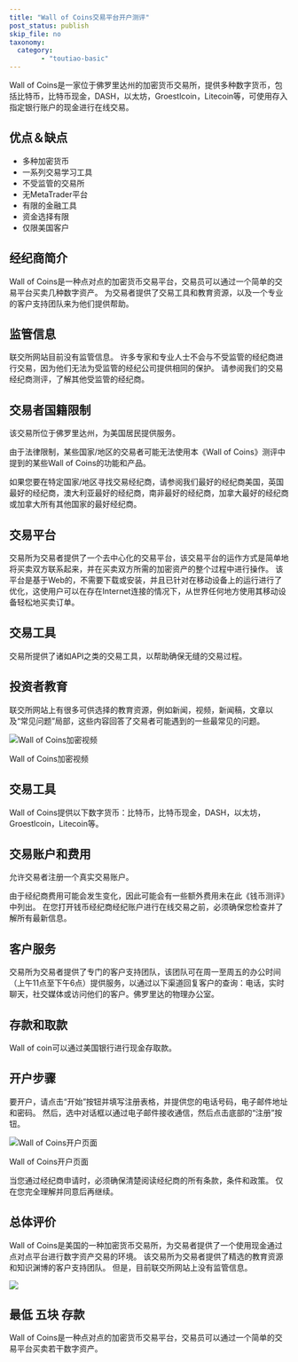 ```yaml
---
title: "Wall of Coins交易平台开户测评"
post_status: publish
skip_file: no
taxonomy:
  category:
        - "toutiao-basic"
---
```


Wall of Coins是一家位于佛罗里达州的加密货币交易所，提供多种数字货币，包括比特币，比特币现金，DASH，以太坊，Groestlcoin，Litecoin等，可使用存入指定银行账户的现金进行在线交易。

## 优点＆缺点

- 多种加密货币
- 一系列交易学习工具
- 不受监管的交易所
- 无MetaTrader平台
- 有限的金融工具
- 资金选择有限
- 仅限美国客户

## 经纪商简介

Wall of Coins是一种点对点的加密货币交易平台，交易员可以通过一个简单的交易平台买卖几种数字资产。 为交易者提供了交易工具和教育资源，以及一个专业的客户支持团队来为他们提供帮助。

## 监管信息

联交所网站目前没有监管信息。 许多专家和专业人士不会与不受监管的经纪商进行交易，因为他们无法为受监管的经纪公司提供相同的保护。 请参阅我们的交易经纪商测评，了解其他受监管的经纪商。

## 交易者国籍限制

该交易所位于佛罗里达州，为美国居民提供服务。

由于法律限制，某些国家/地区的交易者可能无法使用本《Wall of Coins》测评中提到的某些Wall of Coins的功能和产品。

如果您要在特定国家/地区寻找交易经纪商，请参阅我们最好的经纪商美国，英国最好的经纪商，澳大利亚最好的经纪商，南非最好的经纪商，加拿大最好的经纪商或加拿大所有其他国家的最好经纪商。

## 交易平台

交易所为交易者提供了一个去中心化的交易平台，该交易平台的运作方式是简单地将买卖双方联系起来，并在买卖双方所需的加密资产的整个过程中进行操作。 该平台是基于Web的，不需要下载或安装，并且已针对在移动设备上的运行进行了优化，这使用户可以在存在Internet连接的情况下，从世界任何地方使用其移动设备轻松地买卖订单。

## 交易工具

交易所提供了诸如API之类的交易工具，以帮助确保无缝的交易过程。

## 投资者教育

联交所网站上有很多可供选择的教育资源，例如新闻，视频，新闻稿，文章以及“常见问题”局部，这些内容回答了交易者可能遇到的一些最常见的问题。

![Wall of Coins加密视频](https://cdn.fendou.la/funstoutiao/2020/11/Wall-of-Coins-Videos-.jpg "Wall of Coins加密视频")

Wall of Coins加密视频

## 交易工具

Wall of Coins提供以下数字货币：比特币，比特币现金，DASH，以太坊，Groestlcoin，Litecoin等。

## 交易账户和费用

允许交易者注册一个真实交易账户。

由于经纪商费用可能会发生变化，因此可能会有一些额外费用未在此《钱币测评》中列出。 在您打开钱币经纪商经纪账户进行在线交易之前，必须确保您检查并了解所有最新信息。

## 客户服务

交易所为交易者提供了专门的客户支持团队，该团队可在周一至周五的办公时间（上午11点至下午6点）提供服务，以通过以下渠道回复客户的查询：电话，实时聊天，社交媒体或访问他们的客户。佛罗里达的物理办公室。

## 存款和取款

Wall of coin可以通过美国银行进行现金存取款。

## 开户步骤

要开户，请点击“开始”按钮并填写注册表格，并提供您的电话号码，电子邮件地址和密码。 然后，选中对话框以通过电子邮件接收通信，然后点击底部的“注册”按钮。

![Wall of Coins开户页面](https://cdn.fendou.la/funstoutiao/2020/11/Wall-of-Coins-Account-Opening-Page.jpg "Wall of Coins开户页面")

Wall of Coins开户页面

当您通过经纪商申请时，必须确保清楚阅读经纪商的所有条款，条件和政策。 仅在您完全理解并同意后再继续。

## 总体评价

Wall of Coins是美国的一种加密货币交易所，为交易者提供了一个使用现金通过点对点平台进行数字资产交易的环境。 该交易所为交易者提供了精选的教育资源和知识渊博的客户支持团队。 但是，目前联交所网站上没有监管信息。

![](https://cdn.fendou.la/funstoutiao/2020/11/Wall-of-Coins-Logo.png)

## 最低 五块 存款

Wall of Coins是一种点对点的加密货币交易平台，交易员可以通过一个简单的交易平台买卖若干数字资产。
